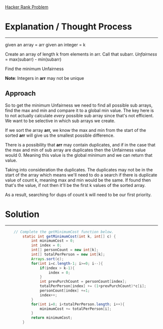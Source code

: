 [Hacker Rank Problem](https://www.hackerrank.com/challenges/angry-children/problem?h_l=interview&playlist_slugs%5B%5D=interview-preparation-kit&playlist_slugs%5B%5D=greedy-algorithms)

# Explanation / Thought Process
---

given an array = arr
given an integer = k

Create an array of length k from elements in arr. Call that subarr.
*Unfairness* = max(subarr) - min(subarr)

Find the minimum Unfairness

**Note**: Integers in **arr** may not be unique

## Approach

So to get the minimum Unfairness we need to find all possible sub arrays, find the max and min and compare it to a global min value. The key here is to not actually calculate *every* possible sub array since that's not efficient. We want to be selective in which sub arrays we create. 

If we sort the array **arr,** we know the max and min from the start of the sorted **arr** will give us the smallest possible difference. 

There is a possibility that **arr** may contain duplicates, and if in the case that the max and min of sub array are duplicates then the Unfairness value would 0. Meaning this value is the global minimum and we can return that value. 

Taking into consideration the duplicates. The duplicates may not be in the start of the array which means we'll need to do a search if there is duplicate value of count k, meaning max and min would be the same. If found then that's the value, if not then it'll be the first k values of the sorted array.

As a result, searching for dups of count k will need to be our first priority. 

# Solution
---
```java
    // Complete the getMinimumCost function below.
        static int getMinimumCost(int k, int[] c) {
            int minimumCost = 0;
            int index = 0;
            int[] personCount = new int[k];
            int[] totalPerPerson = new int[k];
            Arrays.sort(c);
            for(int i=c.length-1; i>=0; i--){
                if(index > k-1){
                    index = 0;
                }
                int prevPurchCount = personCount[index];
                totalPerPerson[index] += (1+prevPurchCount)*c[i];
                personCount[index] +=1;
                index++;
            }
            for(int i=0; i<totalPerPerson.length; i++){
                minimumCost += totalPerPerson[i];
            }
            return minimumCost;
        }
```